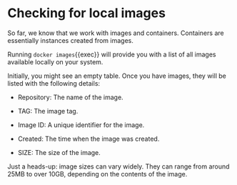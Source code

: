 # Checking for local images

So far, we know that we work with images and containers. Containers are essentially instances created from images.

Running `docker images`{{exec}} will provide you with a list of all images available locally on your system.

Initially, you might see an empty table. Once you have images, they will be listed with the following details:

- Repository: The name of the image.

- TAG: The image tag.

- Image ID: A unique identifier for the image.

- Created: The time when the image was created.

- SIZE: The size of the image.

Just a heads-up: image sizes can vary widely. They can range from around 25MB to over 10GB, depending on the contents of the image.